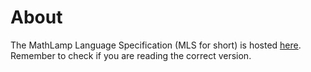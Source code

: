 # About

The MathLamp Language Specification (MLS for short) is hosted [here](https://mathlamp.github.io/MathLamp-Spec/).  
Remember to check if you are reading the correct version.